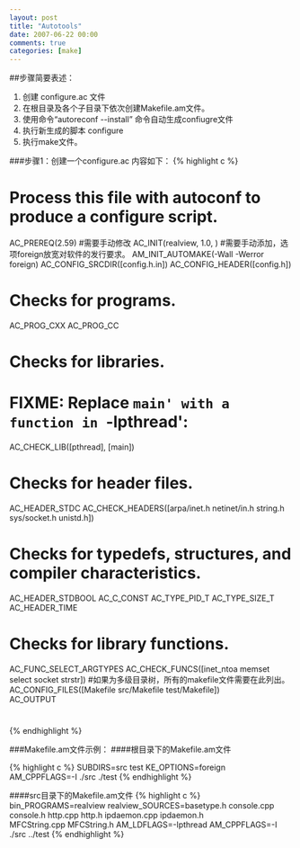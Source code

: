 ```yaml
---
layout: post
title: "Autotools"
date: 2007-06-22 00:00
comments: true
categories: [make]
---
```


##步骤简要表述：
1. 创建 configure.ac 文件
2. 在根目录及各个子目录下依次创建Makefile.am文件。
3. 使用命令“autoreconf --install” 命令自动生成confiugre文件
4. 执行新生成的脚本 configure
5. 执行make文件。

<!-- more -->

###步骤1：创建一个configure.ac
内容如下：
{% highlight c %}
# Process this file with autoconf to produce a configure script.
AC_PREREQ(2.59)
#需要手动修改
AC_INIT(realview, 1.0, )
#需要手动添加，选项foreign放宽对软件的发行要求。
AM_INIT_AUTOMAKE(-Wall -Werror foreign)
AC_CONFIG_SRCDIR([config.h.in])
AC_CONFIG_HEADER([config.h])
# Checks for programs.
AC_PROG_CXX
AC_PROG_CC
# Checks for libraries.
# FIXME: Replace `main' with a function in `-lpthread':
AC_CHECK_LIB([pthread], [main])
# Checks for header files.
AC_HEADER_STDC
AC_CHECK_HEADERS([arpa/inet.h netinet/in.h string.h sys/socket.h unistd.h])
# Checks for typedefs, structures, and compiler characteristics.
AC_HEADER_STDBOOL
AC_C_CONST
AC_TYPE_PID_T
AC_TYPE_SIZE_T
AC_HEADER_TIME
# Checks for library functions.
AC_FUNC_SELECT_ARGTYPES
AC_CHECK_FUNCS([inet_ntoa memset select socket strstr])
#如果为多级目录树，所有的makefile文件需要在此列出。
AC_CONFIG_FILES([Makefile      src/Makefile           test/Makefile])  
AC_OUTPUT
#
{% endhighlight %}

###Makefile.am文件示例：
####根目录下的Makefile.am文件

{% highlight c %}
SUBDIRS=src test 
KE_OPTIONS=foreign
AM_CPPFLAGS=-I ./src ./test
{% endhighlight %}

####src目录下的Makefile.am文件
{% highlight c %}
bin_PROGRAMS=realview
realview_SOURCES=basetype.h console.cpp console.h http.cpp http.h ipdaemon.cpp ipdaemon.h \
MFCString.cpp MFCString.h
AM_LDFLAGS=-lpthread
AM_CPPFLAGS=-I ./src ../test
{% endhighlight %}
